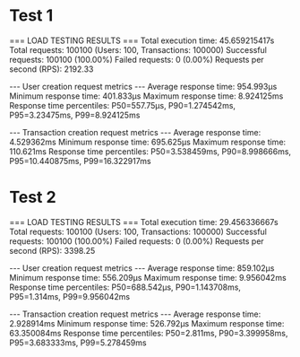 # Test 1

=== LOAD TESTING RESULTS ===
Total execution time: 45.659215417s
Total requests: 100100 (Users: 100, Transactions: 100000)
Successful requests: 100100 (100.00%)
Failed requests: 0 (0.00%)
Requests per second (RPS): 2192.33

--- User creation request metrics ---
Average response time: 954.993µs
Minimum response time: 401.833µs
Maximum response time: 8.924125ms
Response time percentiles: P50=557.75µs, P90=1.274542ms, P95=3.23475ms, P99=8.924125ms

--- Transaction creation request metrics ---
Average response time: 4.529362ms
Minimum response time: 695.625µs
Maximum response time: 110.621ms
Response time percentiles: P50=3.538459ms, P90=8.998666ms, P95=10.440875ms, P99=16.322917ms

# Test 2

=== LOAD TESTING RESULTS ===
Total execution time: 29.456336667s
Total requests: 100100 (Users: 100, Transactions: 100000)
Successful requests: 100100 (100.00%)
Failed requests: 0 (0.00%)
Requests per second (RPS): 3398.25

--- User creation request metrics ---
Average response time: 859.102µs
Minimum response time: 556.209µs
Maximum response time: 9.956042ms
Response time percentiles: P50=688.542µs, P90=1.143708ms, P95=1.314ms, P99=9.956042ms

--- Transaction creation request metrics ---
Average response time: 2.928914ms
Minimum response time: 526.792µs
Maximum response time: 63.350084ms
Response time percentiles: P50=2.811ms, P90=3.399958ms, P95=3.683333ms, P99=5.278459ms
